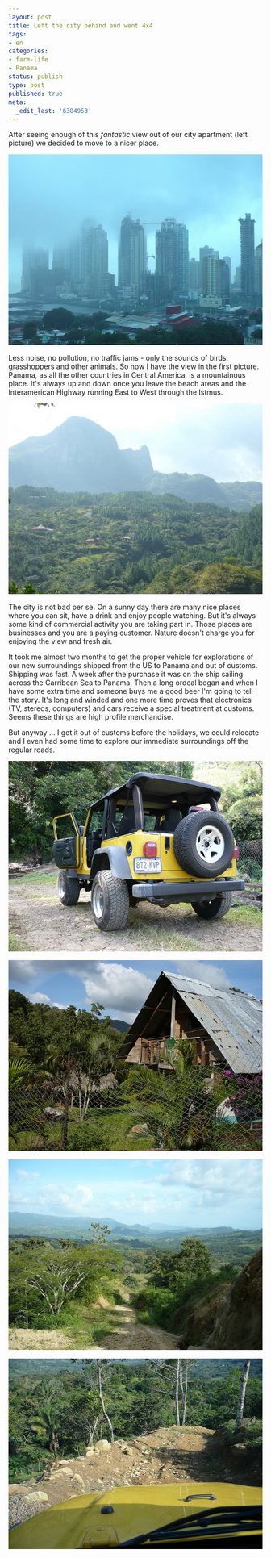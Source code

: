 ```yaml
---
layout: post
title: Left the city behind and went 4x4
tags:
- en
categories:
- farm-life
- Panama
status: publish
type: post
published: true
meta:
  _edit_last: '6384953'
---
```

<p>After seeing enough of this <em>fantastic</em> view out of our city apartment (left picture) we decided to move to a nicer place.</p> 

![](/img/posts/2008-12-28/3136707605_4bde1904f6_z.jpg)

<p>Less noise, no pollution, no traffic jams - only the sounds of birds, grasshoppers and other animals. So now I have the view in the first picture. Panama, as all the other countries in Central America, is a mountainous place. It's always up and down once you leave the beach areas and the Interamerican Highway running East to West through the Istmus.</p>

![](/img/posts/2008-12-28/3143258732_31574fc869_z.jpg)

<p>The city is not bad per se. On a sunny day there are many nice places where you can sit, have a drink and enjoy people watching. But it's always some kind of commercial activity you are taking part in. Those places are businesses and you are a paying customer. Nature doesn't charge you for enjoying the view and fresh air.</p>

<p>It took me almost two months to get the proper vehicle for explorations of our new surroundings shipped from the US to Panama and out of customs. Shipping was fast. A week after the purchase it was on the ship sailing across the Carribean Sea to Panama. Then a long ordeal began and when I have some extra time and someone buys me a good beer I'm going to tell the story. It's long and winded and one more time proves that electronics (TV, stereos, computers) and cars receive a special treatment at customs. Seems these things are high profile merchandise.</p>

<p>But anyway ... I got it out of customs before the holidays, we could relocate and I even had some time to explore our immediate surroundings off the regular roads.</p>

![](/img/posts/2008-12-28/3136683183_c37535bbf5_z.jpg)

![](/img/posts/2008-12-28/3136683887_03301d6eed_z.jpg)

![](/img/posts/2008-12-28/3137500996_c3ca3b0c1a_z.jpg)

![](/img/posts/2008-12-28/3137506260_4d0b2be126_z.jpg)
